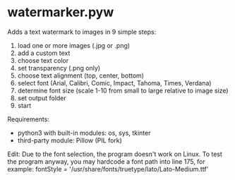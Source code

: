 # watermarker.pyw
Adds a text watermark to images in 9 simple steps:
  1. load one or more images (.jpg or .png)
  2. add a custom text
  3. choose text color
  4. set transparency (.png only)
  5. choose text alignment (top, center, bottom)
  6. select font (Arial, Calibri, Comic, Impact, Tahoma, Times, Verdana)
  7. determine font size (scale 1-10 from small to large relative to image size)
  8. set output folder
  9. start
  
Requirements:
 - python3 with built-in modules: os, sys, tkinter
 - third-party module: Pillow (PIL fork)

Edit: Due to the font selection, the program doesn't work on Linux. To test the program anyway, you may hardcode a font path into line 175, for example: fontStyle = '/usr/share/fonts/truetype/lato/Lato-Medium.ttf'
